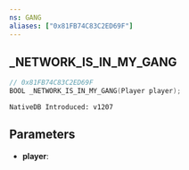 ```yaml
---
ns: GANG
aliases: ["0x81FB74C83C2ED69F"]
---
```

## _NETWORK_IS_IN_MY_GANG

```c
// 0x81FB74C83C2ED69F
BOOL _NETWORK_IS_IN_MY_GANG(Player player);
```

```
NativeDB Introduced: v1207
```

## Parameters
* **player**:
